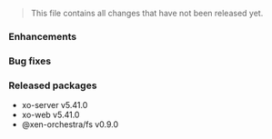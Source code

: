 > This file contains all changes that have not been released yet.

### Enhancements

### Bug fixes

### Released packages

- xo-server v5.41.0
- xo-web v5.41.0
- @xen-orchestra/fs v0.9.0
